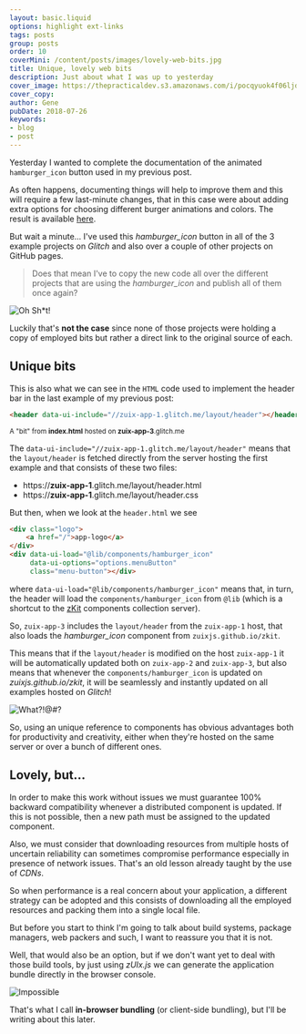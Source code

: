 ```yaml
---
layout: basic.liquid
options: highlight ext-links
tags: posts
group: posts
order: 10
coverMini: /content/posts/images/lovely-web-bits.jpg
title: Unique, lovely web bits
description: Just about what I was up to yesterday
cover_image: https://thepracticaldev.s3.amazonaws.com/i/pocqyuok4f06ljdyi14j.jpg
cover_copy:
author: Gene
pubDate: 2018-07-26
keywords:
- blog
- post
---
```


Yesterday I wanted to complete the documentation of the animated `hamburger_icon` button used in my previous post.

As often happens, documenting things will help to improve them and this will require a few last-minute changes, that in
this case were about adding extra options for choosing different burger animations and colors.
The result is available [here](https://zuixjs.github.io/zkit/1.0/docs/components/hamburger_icon).

But wait a minute... I've used this *hamburger_icon* button in all of the 3 example projects on *Glitch* and also over
a couple of other projects on GitHub pages.

> Does that mean I've to copy the new code all over the different projects that are using the *hamburger_icon* and publish all of them once again?

![Oh Sh*t!](https://media.giphy.com/media/E2USislQIlsfm/giphy.gif)

Luckily that's **not the case** since none of those projects were holding a copy of employed bits but rather a direct
link to the original source of each.


## Unique bits

This is also what we can see in the `HTML` code used to implement the header bar in the last example of my previous post:

```html
<header data-ui-include="//zuix-app-1.glitch.me/layout/header"></header>
```
<small>A "bit" from **index.html** hosted on **zuix-app-3**.glitch.me</small>

The `data-ui-include="//zuix-app-1.glitch.me/layout/header"` means that the `layout/header` is fetched directly from the
server hosting the first example and that consists of these two files:

- https://**zuix-app-1**.glitch.me/layout/header.html
- https://**zuix-app-1**.glitch.me/layout/header.css

But then, when we look at the `header.html` we see

```html
<div class="logo">
    <a href="/">app-logo</a>
</div>
<div data-ui-load="@lib/components/hamburger_icon"
     data-ui-options="options.menuButton"
     class="menu-button"></div>
```

where `data-ui-load="@lib/components/hamburger_icon"` means that, in turn, the header will load the `components/hamburger_icon`
from `@lib` (which is a shortcut to the [zKit](https://zuixjs.github.io/zkit/1.0/) components collection server).

So, `zuix-app-3` includes the `layout/header` from the `zuix-app-1` host, that also loads the *hamburger_icon* component
from `zuixjs.github.io/zkit`.

This means that if the `layout/header` is modified on the host `zuix-app-1` it will be automatically updated both on `zuix-app-2`
and `zuix-app-3`, but also means that whenever the `components/hamburger_icon` is updated on *zuixjs.github.io/zkit*, it
will be seamlessly and instantly updated on all examples hosted on *Glitch*!

![What?!@#?](https://media.giphy.com/media/glmRyiSI3v5E4/giphy.gif)

So, using an unique reference to components has obvious advantages both for productivity and creativity, either when
they're hosted on the same server or over a bunch of different ones.


## Lovely, but...

In order to make this work without issues we must guarantee 100% backward compatibility whenever a distributed component
is updated. If this is not possible, then a new path must be assigned to the updated component.

Also, we must consider that downloading resources from multiple hosts of uncertain reliability can sometimes compromise
performance especially in presence of network issues. That's an old lesson already taught by the use of *CDNs*.

So when performance is a real concern about your application, a different strategy can be adopted and this consists of
downloading all the employed resources and packing them into a single local file.

But before you start to think I'm going to talk about build systems, package managers, web packers and such, I want to
reassure you that it is not.

Well, that would also be an option, but if we don't want yet to deal with those build tools, by just using *zUIx.js* we
can generate the application bundle directly in the browser console.

![Impossible](https://media.giphy.com/media/xTiTntReleqBnhBNwQ/giphy.gif)

That's what I call **in-browser bundling** (or client-side bundling), but I'll be writing about this later.
